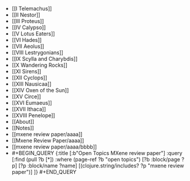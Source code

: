 - [[I Telemachus]]
- [[II Nestor]]
- [[III Proteus]]
- [[IV Calypso]]
- [[V Lotus Eaters]]
- [[VI Hades]]
- [[VII Aeolus]]
- [[VIII Lestrygonians]]
- [[IX Scylla and Charybdis]]
- [[X Wandering Rocks]]
- [[XI Sirens]]
- [[XII Cyclops]]
- [[XIII Nausicaa]]
- [[XIV Oxen of the Sun]]
- [[XV Circe]]
- [[XVI Eumaeus]]
- [[XVII Ithaca]]
- [[XVIII Penelope]]
- [[About]]
- [[Notes]]
- [[mxene review paper/aaaa]]
- [[Mxene Review Paper/aaaa]]
- [[mxene review paper/aaaa/bbbb]]
- #+BEGIN_QUERY
   {:title [:b"Open Topics MXene review paper"]
   :query [:find (pull ?b [*])
   :where
    (page-ref ?b "open topics")
    [?b :block/page ?p]
    [?p :block/name ?name]
    [(clojure.string/includes? ?p "mxene review paper")]
   ]}
   #+END_QUERY